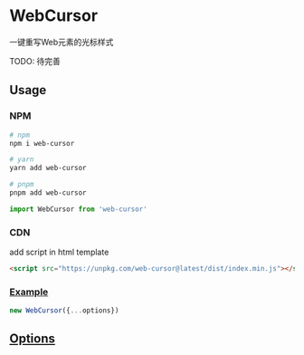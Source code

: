 # WebCursor

一键重写Web元素的光标样式

TODO: 待完善
## Usage
### NPM
```sh
# npm
npm i web-cursor

# yarn
yarn add web-cursor

# pnpm
pnpm add web-cursor
```

```ts
import WebCursor from 'web-cursor'
```
### CDN
add script in html template
```html
<script src="https://unpkg.com/web-cursor@latest/dist/index.min.js"></script>
```

### [Example](./index.html)
```ts
new WebCursor({...options})
```

## [Options](./src/types/index.ts)